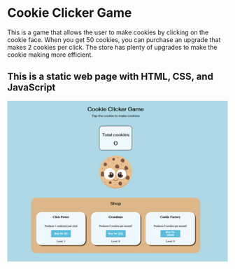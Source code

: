 # Cookie Clicker Game
This is a game that allows the user to make cookies by clicking on the cookie face. When you get 50 cookies, you can purchase an upgrade that makes 2 cookies per click. The store has plenty of upgrades to make the cookie making more efficient.

## This is a static web page with HTML, CSS, and JavaScript
![Cookie Clicker Game](./img/cookieClicker.jpg)
